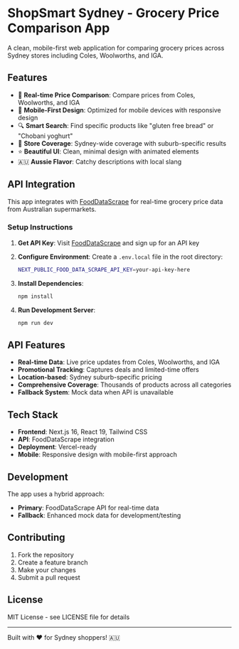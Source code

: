 # ShopSmart Sydney - Grocery Price Comparison App

A clean, mobile-first web application for comparing grocery prices across Sydney stores including Coles, Woolworths, and IGA.

## Features

- 🛒 **Real-time Price Comparison**: Compare prices from Coles, Woolworths, and IGA
- 📱 **Mobile-First Design**: Optimized for mobile devices with responsive design
- 🔍 **Smart Search**: Find specific products like "gluten free bread" or "Chobani yoghurt"
- 🏪 **Store Coverage**: Sydney-wide coverage with suburb-specific results
- ⭐ **Beautiful UI**: Clean, minimal design with animated elements
- 🇦🇺 **Aussie Flavor**: Catchy descriptions with local slang

## API Integration

This app integrates with [FoodDataScrape](https://www.fooddatascrape.com/scraping-grocery-prices-coles-woolworths-iga.php) for real-time grocery price data from Australian supermarkets.

### Setup Instructions

1. **Get API Key**: Visit [FoodDataScrape](https://www.fooddatascrape.com/scraping-grocery-prices-coles-woolworths-iga.php) and sign up for an API key

2. **Configure Environment**: Create a `.env.local` file in the root directory:
   ```bash
   NEXT_PUBLIC_FOOD_DATA_SCRAPE_API_KEY=your-api-key-here
   ```

3. **Install Dependencies**:
   ```bash
   npm install
   ```

4. **Run Development Server**:
   ```bash
   npm run dev
   ```

## API Features

- **Real-time Data**: Live price updates from Coles, Woolworths, and IGA
- **Promotional Tracking**: Captures deals and limited-time offers
- **Location-based**: Sydney suburb-specific pricing
- **Comprehensive Coverage**: Thousands of products across all categories
- **Fallback System**: Mock data when API is unavailable

## Tech Stack

- **Frontend**: Next.js 16, React 19, Tailwind CSS
- **API**: FoodDataScrape integration
- **Deployment**: Vercel-ready
- **Mobile**: Responsive design with mobile-first approach

## Development

The app uses a hybrid approach:
- **Primary**: FoodDataScrape API for real-time data
- **Fallback**: Enhanced mock data for development/testing

## Contributing

1. Fork the repository
2. Create a feature branch
3. Make your changes
4. Submit a pull request

## License

MIT License - see LICENSE file for details

---

Built with ❤️ for Sydney shoppers! 🇦🇺